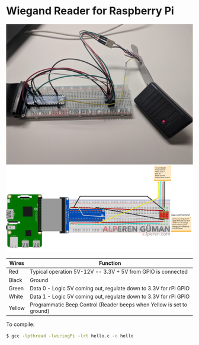# Wiegand Reader for Raspberry Pi

![Fritzing](/images/image1.png)
![Cable attachments](/images/image2.png)

| Wires | Function |
| ------ | ------ |
| Red | Typical operation 5V-12V -- 3.3V + 5V from GPIO is connected |
| Black | Ground |
| Green | Data 0 - Logic 5V coming out, regulate down to 3.3V for rPi GPIO|
| White | Data 1 - Logic 5V coming out, regulate down to 3.3V for rPi GPIO|
| Yellow | Programmatic Beep Control (Reader beeps when Yellow is set to ground) |

To compile:
```sh
$ gcc -lpthread -lwiringPi -lrt hello.c -o hello
```
